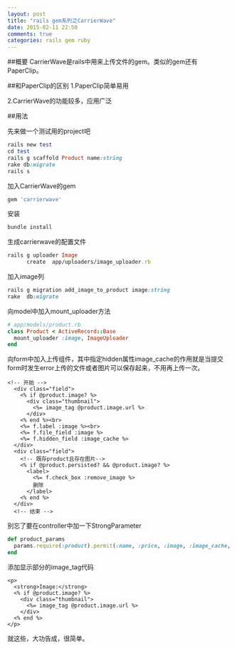 ```yaml
---
layout: post
title: "rails gem系列之CarrierWave"
date: 2015-02-11 22:50
comments: true
categories: rails gem ruby
---
```

##概要
CarrierWave是rails中用来上传文件的gem。类似的gem还有PaperClip。

##和PaperClip的区别
1.PaperClip简单易用

2.CarrierWave的功能较多，应用广泛


##用法

先来做一个测试用的project吧

```ruby
rails new test
cd test
rails g scaffold Product name:string 
rake db:migrate
rails s
```

加入CarrierWave的gem

```ruby Gemfile
gem 'carrierwave'
```

安装

```ruby
bundle install
```

生成carrierwave的配置文件

```ruby
rails g uploader Image
      create  app/uploaders/image_uploader.rb
```

加入image列

```ruby
rails g migration add_image_to_product image:string
rake  db:migrate
```

向model中加入mount_uploader方法

```ruby
# app/models/product.rb
class Product < ActiveRecord::Base
  mount_uploader :image, ImageUploader
end
```

向form中加入上传组件，其中指定hidden属性image_cache的作用就是当提交form时发生error上传的文件或者图片可以保存起来，不用再上传一次。

```erb _form.html.erb
<!-- 开始 -->
  <div class="field">
    <% if @product.image? %>
      <div class="thumbnail">
        <%= image_tag @product.image.url %>
      </div>
    <% end %><br>
    <%= f.label :image %><br>
    <%= f.file_field :image %>
    <%= f.hidden_field :image_cache %>
  </div>
  <div class="field">
    <!-- 既存product且存在图片-->
    <% if @product.persisted? && @product.image? %>
      <label>
        <%= f.check_box :remove_image %>
        删除
      </label>
    <% end %>
  </div>
  <!-- 结束 -->
```

别忘了要在controller中加一下StrongParameter

```ruby products_controller.rb
def product_params
  params.require(:product).permit(:name, :price, :image, :image_cache, :remove_image)
end
```

添加显示部分的image_tag代码

```erb show.html.erb
<p>
  <strong>Image:</strong>
  <% if @product.image? %>
    <div class="thumbnail">
      <%= image_tag @product.image.url %>
    </div>
  <% end %>
</p>
```

就这些，大功告成，很简单。